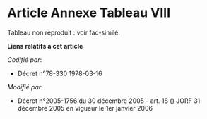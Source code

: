 # Article Annexe Tableau VIII

Tableau non reproduit : voir fac-similé.

**Liens relatifs à cet article**

_Codifié par_:

  - Décret n°78-330 1978-03-16

_Modifié par_:

  - Décret n°2005-1756 du 30 décembre 2005 - art. 18 () JORF 31 décembre 2005 en vigueur le 1er janvier 2006
